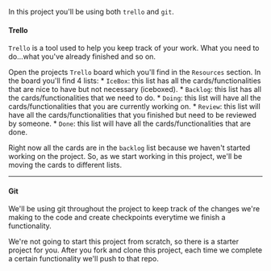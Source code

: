 In this project you'll be using both `trello` and `git`.


#### Trello

`Trello` is a tool used to help you keep track of your work. What you need to do...what you've already finished and so on.

Open the projects `Trello` board which you'll find in the `Resources` section. In the board you'll find 4 lists:
	* `IceBox`: this list has all the cards/functionalities that are nice to have but not necessary (iceboxed).
	* `Backlog`: this list has all the cards/functionalities that we need to do.
	* `Doing`: this list will have all the cards/functionalities that you are currently working on.
	* `Review`: this list will have all the cards/functionalities that you finished but need to be reviewed by someone.
	* `Done`: this list will have all the cards/functionalities that are done.


Right now all the cards are in the `backlog` list because we haven't started working on the project. So, as we start working in this project, we'll be moving the cards to different lists.

___

#### Git

We'll be using git throughout the project to keep track of the changes we're making to the code and create checkpoints everytime we finish a functionality.

We're not going to start this project from scratch, so there is a starter project for you. After you fork and clone this project, each time we complete a certain functionality we'll push to that repo.

